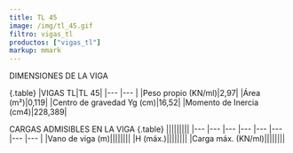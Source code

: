 ```yaml
---
title: TL 45
image: /img/tl_45.gif
filtro: vigas_tl
productos: ["vigas_tl"]
markup: mmark
---
```


DIMENSIONES DE LA VIGA

{.table}
|VIGAS TL|TL 45|
|--- |--- |
|Peso propio (KN/ml)|2,97|
|Área (m²)|0,119|
|Centro de gravedad Yg (cm)|16,52|
|Momento de Inercia (cm4)|228,389|


CARGAS ADMISIBLES EN LA VIGA
{.table}
|||||||||
|--- |--- |--- |--- |--- |--- |--- |--- |
|Vano de viga (m)||||||||
|H (máx.)||||||||
|Carga máx. (KN/ml)||||||||
